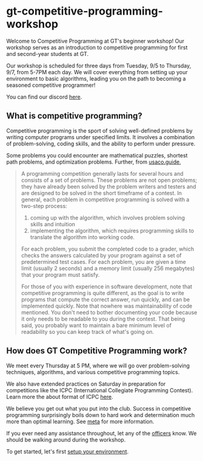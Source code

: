 # gt-competitive-programming-workshop

Welcome to Competitive Programming at GT's beginner workshop! Our workshop serves as an introduction to competitive programming for first and second-year students at GT.

Our workshop is scheduled for three days from Tuesday, 9/5 to Thursday, 9/7, from 5-7PM each day. We will cover everything from setting up your environment to basic algorithms, leading you on the path to becoming a seasoned competitive programmer!

You can find our discord [here](https://discord.gg/QYR3XDgda7).

## What is competitive programming?

Competitive programming is the sport of solving well-defined problems by writing computer programs under specified limits. It involves a combination of problem-solving, coding skills, and the ability to perform under pressure.

Some problems you could encounter are mathematical puzzles, shortest path problems, and optimization problems. Further, from [usaco.guide](https://usaco.guide/general/intro-cp?lang=cpp),

> A programming competition generally lasts for several hours and consists of a set of problems. These problems are not open problems; they have already been solved by the problem writers and testers and are designed to be solved in the short timeframe of a contest. In general, each problem in competitive programming is solved with a two-step process:
> 1. coming up with the algorithm, which involves problem solving skills and intuition
> 2. implementing the algorithm, which requires programming skills to translate the algorithm into working code.
> 
> For each problem, you submit the completed code to a grader, which checks the answers calculated by your program against a set of predetermined test cases. For each problem, you are given a time limit (usually 2 seconds) and a memory limit (usually 256 megabytes) that your program must satisfy.
> 
> For those of you with experience in software development, note that competitive programming is quite different, as the goal is to write programs that compute the correct answer, run quickly, and can be implemented quickly. Note that nowhere was maintainability of code mentioned. You don't need to bother documenting your code because it only needs to be readable to you during the contest. That being said, you probably want to maintain a bare minimum level of readability so you can keep track of what's going on.

## How does GT Competitive Programming work?

We meet every Thursday at 5 PM, where we will go over problem-solving techniques, algorithms, and various competitive programming topics.

We also have extended practices on Saturday in preparation for competitions like the ICPC (International Collegiate Programming Contest). Learn more the about format of ICPC [here](./appendix/format.md).

We believe you get out what you put into the club. Success in competitive programming surprisingly boils down to hard work and determination  much more than optimal learning. See [meta](./appendix/meta.md) for more information.

If you ever need any assistance throughout, let any of the [officers](./appendix/officers.md) know. We should be walking around during the workshop.

To get started, let's first [setup your environment](./1_setup.md).
